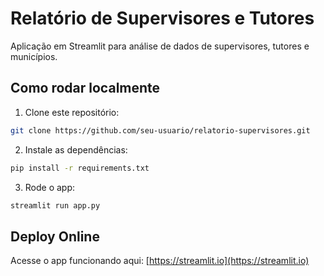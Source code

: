 # Relatório de Supervisores e Tutores

Aplicação em Streamlit para análise de dados de supervisores, tutores e municípios.

## Como rodar localmente

1. Clone este repositório:
```bash
git clone https://github.com/seu-usuario/relatorio-supervisores.git
```

2. Instale as dependências:
```bash
pip install -r requirements.txt
```

3. Rode o app:
```bash
streamlit run app.py
```

## Deploy Online

Acesse o app funcionando aqui: [https://streamlit.io](https://streamlit.io)